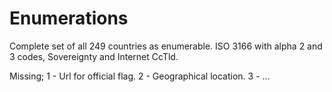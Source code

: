 # Enumerations
Complete set of all 249 countries as enumerable. ISO 3166 with alpha 2 and 3 codes, Sovereignty and Internet CcTld.

Missing;
 1 - Url for official flag.
 2 - Geographical location.
 3 - ...
